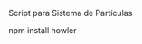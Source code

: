 Script para Sistema de Partículas
<script src="https://unpkg.com/aframe-particle-system-component@1.0.x/dist/aframe-particle-system-component.min.js"></script>


<!-- API control de audio -->
npm install howler

